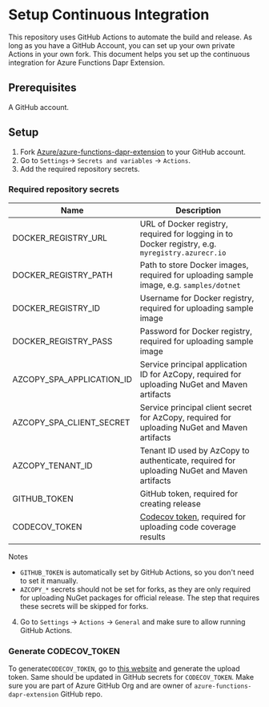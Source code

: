 # Setup Continuous Integration

This repository uses GitHub Actions to automate the build and release. As long as you have a GitHub Account, you can set up your own private Actions in your own fork. This document helps you set up the continuous integration for Azure Functions Dapr Extension.

## Prerequisites

A GitHub account.

## Setup

1. Fork [Azure/azure-functions-dapr-extension](https://github.com/Azure/azure-functions-dapr-extension) to your GitHub account.
2. Go to `Settings`-> `Secrets and variables` -> `Actions`.
3. Add the required repository secrets.

### Required repository secrets

| Name | Description |
|--|--|
| DOCKER_REGISTRY_URL | URL of Docker registry, required for logging in to Docker registry, e.g. `myregistry.azurecr.io` |
| DOCKER_REGISTRY_PATH | Path to store Docker images, required for uploading sample image, e.g. `samples/dotnet` |
| DOCKER_REGISTRY_ID | Username for Docker registry, required for uploading sample image |
| DOCKER_REGISTRY_PASS | Password for Docker registry, required for uploading sample image |
| AZCOPY_SPA_APPLICATION_ID | Service principal application ID for AzCopy, required for uploading NuGet and Maven artifacts |
| AZCOPY_SPA_CLIENT_SECRET | Service principal client secret for AzCopy, required for uploading NuGet and Maven artifacts |
| AZCOPY_TENANT_ID | Tenant ID used by AzCopy to authenticate, required for uploading NuGet and Maven artifacts |
| GITHUB_TOKEN | GitHub token, required for creating release |
| CODECOV_TOKEN | [Codecov token](#generate-codecov_token), required for uploading code coverage results |

Notes
- `GITHUB_TOKEN` is automatically set by GitHub Actions, so you don't need to set it manually.
- `AZCOPY_*` secrets should not be set for forks, as they are only required for uploading NuGet packages for official release. The step that requires these secrets will be skipped for forks.

4. Go to `Settings` -> `Actions` -> `General` and make sure to allow running GitHub Actions.

### Generate CODECOV_TOKEN
To generate`CODECOV_TOKEN`, go to [this website](https://app.codecov.io/github/azure/azure-functions-dapr-extension/settings) and generate the upload token. Same should be updated in GitHub secrets for `CODECOV_TOKEN`. Make sure you are part of Azure GitHub Org and are owner of `azure-functions-dapr-extension` GitHub repo.



